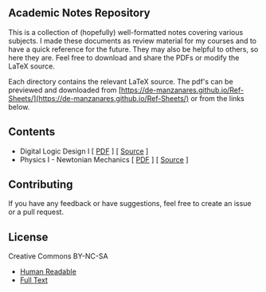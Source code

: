 ## Academic Notes Repository

This is a collection of (hopefully) well-formatted notes covering various subjects. I made these
documents as review material for my courses and to have a quick reference for the future. They may
also be helpful to others, so here they are. Feel free to download and share the PDFs or modify the LaTeX source.

Each directory contains the relevant LaTeX source. The pdf's can be previewed and downloaded
from [https://de-manzanares.github.io/Ref-Sheets/](https://de-manzanares.github.io/Ref-Sheets/) or from the links below. 

## Contents

- Digital Logic Design I [ [PDF](https://de-manzanares.github.io/Ref-Sheets/Digital_Logic_Design_I.pdf) ] [ [Source](./Digital%20Logic%20Design%20I) ]
- Physics I - Newtonian Mechanics [ [PDF](https://de-manzanares.github.io/Ref-Sheets/Physics_I___Newtonian_Mechanics.pdf) ] [ [Source](./Physics%20I%20-%20Newtonian%20Mechanics) ]

## Contributing

If you have any feedback or have suggestions, feel free to create an issue or a pull request.

## License

Creative Commons BY-NC-SA 
  - [Human Readable](https://creativecommons.org/licenses/by-nc-sa/4.0/deed.en)
  - [Full Text](LICENSE)